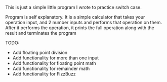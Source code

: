 This is just a simple little program I wrote to practice switch case.  

Program is self explanatory.  It is a simple calculator that takes your operation input, and 2 number inputs and performs that operation on them.  After it performs the operation, it prints the full operation along with the result and terminates the program

TODO:
- Add floating point division
- Add functionality for more than one input
- Add functionality for floating point math
- Add functionality for remainder math
- Add functionality for FizzBuzz
